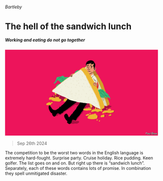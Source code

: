 ###### Bartleby

# The hell of the sandwich lunch 

##### Working and eating do not go together 

![image](images/20240928_WBD002.jpg) 

> Sep 26th 2024 

The competition to be the worst two words in the English language is extremely hard-fought. Surprise party. Cruise holiday. Rice pudding. Keen golfer. The list goes on and on. But right up there is “sandwich lunch”. Separately, each of these words contains lots of promise. In combination they spell unmitigated disaster.

